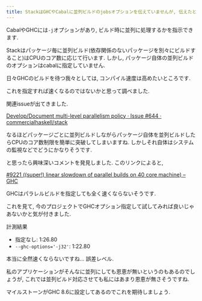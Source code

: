 ```yaml
---
title: StackはGHCやCabalに並列ビルドのjobsオプションを伝えていませんが, 伝えたとしてもGHCの問題で全然速くならない
---
```


CabalやGHCには`-j`オプションがあり,
ビルド時に並列に処理するかを指示できます.

Stackはパッケージ毎に並列ビルド(依存関係のないパッケージを別々にビルドすること)はCPUのコア数に応じて行います.
しかし,
パッケージ自体の並列ビルドのオプションはcabalに指定していません.

日々GHCのビルドを待つ我々としては,
コンパイル速度は高めたいところです.

これを指定すれば速くなるのではないかと思って調べました.

関連issueが出てきました.

[Develop/Document multi-level parallelism policy · Issue #644 · commercialhaskell/stack](https://github.com/commercialhaskell/stack/issues/644)

なるほどパッケージごとに並列ビルドしながらパッケージ自体を並列ビルドしたらCPUのコア数制限を簡単に突破してしまいますね.
しかしそれ自体はシステムの監視などでどうにかなりそうです.

と思ったら興味深いコメントを発見しました.
このリンクによると,

[#9221 ((super!) linear slowdown of parallel builds on 40 core machine) – GHC](https://ghc.haskell.org/trac/ghc/ticket/9221)

GHCはパラレルビルドを指定しても全く速くならないそうです.

これを見て,
今のプロジェクトでGHCオプション指定して試してみれば良いじゃあないかと気が付きました.

計測結果

* 指定なし: 1:26.80
* `--ghc-options='-j32'`: 1:22.80

本当に全然速くならないですね…
誤差レベル.

私のアプリケーションがそんなに並列にしても恩恵が無いというのもあるのでしょうが,
これでは並列ビルド対応させても私にはあまり恩恵が無さそうですね.

マイルストーンがGHC 8.6に設定してあるのでこれを期待しましょう.
